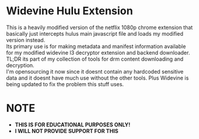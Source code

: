 # Widevine Hulu Extension
This is a heavily modified version of the netflix 1080p chrome extension that basically just intercepts hulus main javascript file and loads my modified version instead.<br>
Its primary use is for making metadata and manifest information available for my modified widevine l3 decryptor extension and backend downloader.<br>
TL;DR its part of my collection of tools for drm content downloading and decryption.<br>
I'm opensourcing it now since it doesnt contain any hardcoded sensitive data and it doesnt have much use without the other tools. Plus Widevine is being updated to fix the problem this stuff uses.

# NOTE
- **THIS IS FOR EDUCATIONAL PURPOSES ONLY!**
- **I WILL NOT PROVIDE SUPPORT FOR THIS**
